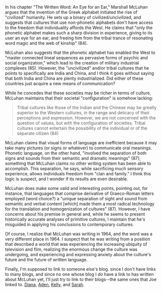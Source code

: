 In his chapter "The Written Word: An Eye for an Ear," Marshall McLuhan argues that the invention of the Greek alphabet initiated the rise of "civilized" humanity. He sets up a binary of civilized/uncivilized, and suggests that cultures that use non-phonetic alphabets don't have access to the freedom that individuality affords the West. He claims that "only the phonetic alphabet makes such a sharp division in experience, giving to its user an eye for an ear, and freeing him from the tribal trance of resonating word magic and the web of kinship" (84).

McLuhan also suggests that the phonetic alphabet has enabled the West to "master connected lineal sequences as pervasive forms of psychic and social organization," which lead to the creation of military industrial complexes (85). However, the "uncivilized" and/or tribal cultures that he points to specifically are India and China, and I think it goes without saying that both India and China are plenty industrialized. Did either of these countries just acquire a new means of communication?

While he concedes that these societies may be richer in terms of culture, McLuhan maintains that their societal "configuration" is somehow lacking:
>Tribal cultures like those of the Indian and the Chinese may be greatly superior to the Western cultures, in the range and delicacy of their perceptions and expression. However, we are not concerned with the question of values, but with the configuration of societies. Tribal cultures cannot entertain the possibility of the individual or of the separate citizen (84)

McLuhan claims that visual forms of language are inefficient because it may take many pictures (or signs or whatever) to communicate oral meanings. Phonetic language, on the other hand, "involved the separation of both signs and sounds from their semantic and dramatic meanings" (87), something that McLuhan claims no other writing system has been able to accomplish. This separation, he says, while sacrificing much sensory experience, allows individuals freedom from "clan and family." I think this logic is suspect, and I wonder if its results are even desirable.

McLuhan does make some valid and interesting points, pointing out, for instance, that languages that comprise derivative of Graeco-Roman letters employed (word choice?) a "unique separation of sight and sound from semantic and verbal content [which] made them a most radical technology for the translation and homogenization of cultures" (87). However, I have concerns about his premise in general and, while he seems to present historically accurate analyses of primitive cultures, I maintain that he's misguided in applying his conclusions to contemporary cultures.

Of course, I realize that McLuhan was writing in 1964, and the word was a very different place in 1964. I suspect that he was writing from a position that described a world that was experiencing the increasing ubiquity of television and film, realizing the enormous change the culture was undergoing, and experiencing and expressing anxiety about the culture's future and the future of written language.

Finally, I'm supposed to link to someone else's blog. since I don't have links to many blogs, and since no one whose blog I *do* have a link to has written about McLuhan yet, I'll just try to link to their blogs--the same ones that Joe linked to.
[Diana](http://dianarosenberger.github.io/), [Aden](http://adenj86.github.io/), [Kelly](http://kellypolasek.github.io/), and [Sarah](http://sjhunton.github.io/).
